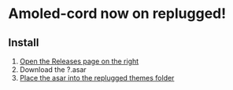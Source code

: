 # Amoled-cord now on replugged!

## Install

1. [Open the Releases page on the right](https://github.com/JJ-VP/amoled-replugged/releases)
2. Download the ?.asar
3. [Place the asar into the replugged themes folder](https://github.com/replugged-org/replugged#installing-plugins-and-themes)
